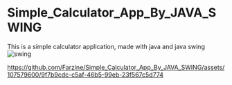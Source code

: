# Simple_Calculator_App_By_JAVA_SWING
This is a simple calculator application, made with java and java swing
![swing](https://github.com/Farzine/Simple_Calculator_App_By_JAVA_SWING/assets/107579600/e6d621e7-22a2-413a-a766-ef34439be122)


https://github.com/Farzine/Simple_Calculator_App_By_JAVA_SWING/assets/107579600/9f7b9cdc-c5af-46b5-99eb-23f567c5d774

